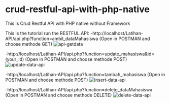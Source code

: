 # crud-restful-api-with-php-native
 This is Crud Restful API with PHP native without Framework

This is the tutorial run the RESTFUL API:
 -http://localhost/Latihan-API/api.php?function=ambil_dataMahasiswa (Open in POSTMAN and choose methode GET)
![api-getdata](https://user-images.githubusercontent.com/66526582/133537718-09688a89-f548-4292-aa2d-744a81d52fbb.png)

-http://localhost/Latihan-API/api.php?function=update_mahasiswa&id=(your_id) (Open in POSTMAN and choose methode POST)
![update-data-api](https://user-images.githubusercontent.com/66526582/133537842-3c0c1602-f46e-469f-bc94-846a1779d4ac.png)

-http://localhost/Latihan-API/api.php?function=tambah_mahasiswa (Open in POSTMAN and choose methode POST)
![insert-data-api](https://user-images.githubusercontent.com/66526582/133537948-7aea8074-0012-4e36-a056-d0afb3c06d4a.png)

-http://localhost/Latihan-API/api.php?function=delete_dataMahasiswa (Open in POSTMAN and choose methode DELETE)
![delete-data-api](https://user-images.githubusercontent.com/66526582/133538180-6032afe2-81ab-43af-9f52-e1db090583de.png)

